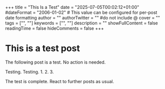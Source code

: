 +++
title = "This Is a Test"
date = "2025-07-05T00:02:12+01:00"
#dateFormat = "2006-01-02" # This value can be configured for per-post date formatting
author = ""
authorTwitter = "" #do not include @
cover = ""
tags = ["", ""]
keywords = ["", ""]
description = ""
showFullContent = false
readingTime = false
hideComments = false
+++

# This is a test post
The following post is a test. No action is needed.

Testing. Testing. 1. 2. 3.

The test is complete. React to further posts as usual.